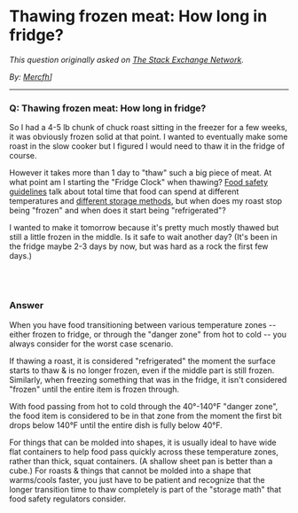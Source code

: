 # Thawing frozen meat: How long in fridge?

_This question originally asked on [The Stack Exchange Network](https://dba.stackexchange.com/q/117292)._

_By: [Mercfh](https://dba.stackexchange.com/u/36705)]_
<br><hr>
### Q: Thawing frozen meat: How long in fridge?
<p>So I had a 4-5 lb chunk of chuck roast sitting in the freezer for a few weeks, it was obviously frozen solid at that point. I wanted to eventually make some roast in the slow cooker but I figured I would need to thaw it in the fridge of course.</p>
<p>However it takes more than 1 day to &quot;thaw&quot; such a big piece of meat. At what point am I starting the &quot;Fridge Clock&quot; when thawing? <a href="https://cooking.stackexchange.com/q/34670/45339">Food safety guidelines</a> talk about total time that food can spend at different temperatures and <a href="https://cooking.stackexchange.com/q/21068/45339">different storage methods</a>, but when does my roast stop being &quot;frozen&quot; and when does it start being &quot;refrigerated&quot;?</p>
<p>I wanted to make it tomorrow because it's pretty much mostly thawed but still a little frozen in the middle. Is it safe to wait another day? (It's been in the fridge maybe 2-3 days by now, but was hard as a rock the first few days.)</p>

<br><br>
### Answer 
<p>When you have food transitioning between various temperature zones -- either frozen to fridge, or through the &quot;danger zone&quot; from hot to cold -- you always consider for the worst case scenario.</p>
<p>If thawing a roast, it is considered &quot;refrigerated&quot; the moment the surface starts to thaw &amp; is no longer frozen, even if the middle part is still frozen. Similarly, when freezing something that was in the fridge, it isn't considered &quot;frozen&quot; until the entire item is frozen through.</p>
<p>With food passing from hot to cold through the 40°-140°F &quot;danger zone&quot;, the food item is considered to be in that zone from the moment the first bit drops below 140°F until the entire dish is fully below 40°F.</p>
<p>For things that can be molded into shapes, it is usually ideal to have wide flat containers to help food pass quickly across these temperature zones, rather than thick, squat containers. (A shallow sheet pan is better than a cube.) For roasts &amp; things that cannot be molded into a shape that warms/cools faster, you just have to be patient and recognize that the longer transition time to thaw completely is part of the &quot;storage math&quot; that food safety regulators consider.</p>

